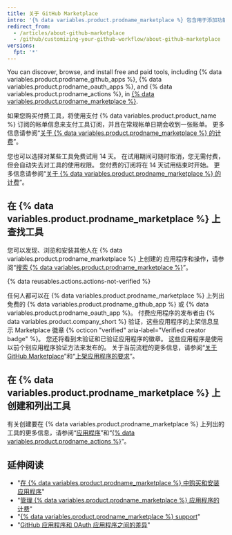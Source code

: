 ```yaml
---
title: 关于 GitHub Marketplace
intro: '{% data variables.product.prodname_marketplace %} 包含用于添加功能和改进工作流程的工具。'
redirect_from:
  - /articles/about-github-marketplace
  - /github/customizing-your-github-workflow/about-github-marketplace
versions:
  fpt: '*'
---
```


You can discover, browse, and install free and paid tools, including {% data variables.product.prodname_github_apps %}, {% data variables.product.prodname_oauth_apps %}, and {% data variables.product.prodname_actions %}, in [{% data variables.product.prodname_marketplace %}](https://github.com/marketplace).

如果您购买付费工具，将使用支付 {% data variables.product.product_name %} 订阅的帐单信息来支付工具订阅，并且在常规帐单日期会收到一张帐单。 更多信息请参阅“[关于 {% data variables.product.prodname_marketplace %} 的计费](/articles/about-billing-for-github-marketplace)”。

您也可以选择对某些工具免费试用 14 天。 在试用期间可随时取消，您无需付费，但会自动失去对工具的使用权限。 您付费的订阅将在 14 天试用结束时开始。 更多信息请参阅“[关于 {% data variables.product.prodname_marketplace %} 的计费](/articles/about-billing-for-github-marketplace)”。

## 在 {% data variables.product.prodname_marketplace %} 上查找工具

您可以发现、浏览和安装其他人在 {% data variables.product.prodname_marketplace %} 上创建的 应用程序和操作，请参阅“[搜索 {% data variables.product.prodname_marketplace %}](/github/searching-for-information-on-github/searching-github-marketplace)”。

{% data reusables.actions.actions-not-verified %}

任何人都可以在 {% data variables.product.prodname_marketplace %} 上列出免费的 {% data variables.product.prodname_github_app %} 或 {% data variables.product.prodname_oauth_app %}。 付费应用程序的发布者由 {% data variables.product.company_short %} 验证，这些应用程序的上架信息显示 Marketplace 徽章 {% octicon "verified" aria-label="Verified creator badge" %}。 您还将看到未验证和已验证应用程序的徽章。 这些应用程序是使用以前个别应用程序验证方法来发布的。 关于当前流程的更多信息，请参阅“[关于 GitHub Marketplace](/developers/github-marketplace/about-github-marketplace)”和“[上架应用程序的要求](/developers/github-marketplace/requirements-for-listing-an-app)”。

## 在 {% data variables.product.prodname_marketplace %} 上创建和列出工具

有关创建要在 {% data variables.product.prodname_marketplace %} 上列出的工具的更多信息，请参阅“[应用程序](/developers/apps)”和“[{% data variables.product.prodname_actions %}](/actions)”。

## 延伸阅读

- "[在 {% data variables.product.prodname_marketplace %} 中购买和安装应用程序](/articles/purchasing-and-installing-apps-in-github-marketplace)"
- "[管理 {% data variables.product.prodname_marketplace %} 应用程序的计费](/articles/managing-billing-for-github-marketplace-apps)"
- "[{% data variables.product.prodname_marketplace %} support](/articles/github-marketplace-support)"
- "[GitHub 应用程序和 OAuth 应用程序之间的差异](/developers/apps/differences-between-github-apps-and-oauth-apps)"
